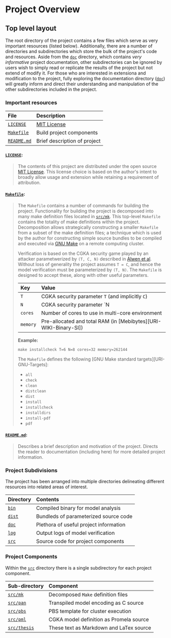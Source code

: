   Project Overview
====================

## Top level layout

The root directory of the project contains a few files which serve as very important resources (listed below).
Additionally, there are a number of directories and subdirectories which store the bulk of the project's code and resources.
Aside from the [`doc`][REPO-URI-doc] directory, which contains *very informative* project documentation, other subdirectories can be ignored by users wish to simply read or replicate the results of the project but not extend of modify it.
For those who are interested in extensiona and modification to the project, fully exploring the documentation directory ([`doc`][REPO-URI-doc]) will greatly inform and direct their understanding and manipulation of the other subdirectories included in the project.


### Important resources

| File                              | Description                  |
| :-------------------------------- | :--------------------------- |
| [`LICENSE`  ][REPO-URI-LICENSE]   | [MIT License][SPDX-MIT]      |
| [`Makefile` ][REPO-URI-Makefile]  | Build project components     |
| [`README.md`][REPO-URI-README.md] | Brief description of project |


#### [`LICENSE`][REPO-URI-LICENSE]:  
> The contents of this project are distributed under the open source [MIT License][SPDX-MIT].
> This license choice is based on the author's intent to broadly allow usage and extension while retaining a requirement of attribution.


#### [`Makefile`][REPO-URI-Makefile]:  
> The `Makefile` contains a number of commands for building the project.
> Functionality for building the project is decomposed into many make definition files located in [`src/mk`][REPO-URI-src-mk].
> This top-level `Makefile` contains the totality of make definitions within the project.
> Decomposition allows strategically constructing a smaller `Makefile` from a subset of the make definition files; a technique which is used by the author for constructing simple source bundles to be compiled and executed via [GNU Make][GNU-Make] on a remote computing cluster.
> 
> Verification is based on the CGKA security game played by an attacker parametwerized by `(T, C, N)` described in [Alwen et al][DOI-00].
> Without loss of generality the project assumes `T = C`, and hence the model verification must be parameterized by `(T, N)`.
> The `Makefile` is designed to accept these, along with other useful parameters.
>
> | Key      | Value                                                            |
> | :------- | :----------------------------------------------------------------|
> | `T`      | CGKA security parameter `T` (and implicitly `C`)                 |
> | `N`      | CGKA security parameter `N                                       |
> | `cores`  | Number of cores to use in multi-core environment                 |
> | `memory` | Pre-allocated and total RAM (in [Mebibytes][URI-WIKI-Binary-SI]) |
>
> **Example:**
> ```
> make installcheck T=6 N=8 cores=32 memory=262144
> ```
>
> The `Makefile` defines the following [GNU Make standard targets][URI-GNU-Targets]:
>
> - `all`
> - `check`
> - `clean`
> - `distclean`
> - `dist`
> - `install`
> - `installcheck`
> - `installdirs`
> - `install-pdf`
> - `pdf`


#### [`README.md`][REPO-URI-README.md]:  
> Describes a brief description and motivation of the project.
> Directs the reader to documentation (including here) for more detailed project information.


### Project Subdivisions

The project has been arranged into multiple directories delineating different resources into related areas of interest.

| Directory               | Contents                               |
| :---------------------- | :------------------------------------- |
| [`bin` ][REPO-URI-bin ] | Compiled binary for model analysis     |
| [`dist`][REPO-URI-dist] | Bundleds of parameterized source code  |
| [`doc` ][REPO-URI-doc ] | Plethora of useful project information |
| [`log` ][REPO-URI-log ] | Output logs of model verification      |
| [`src` ][REPO-URI-src ] | Source code for project components     |


### Project Components

Within the [`src`][REPO-URI-src] directory there is a single subdirectory for each project component.

| Sub-directory                       | Component                               |
| :---------------------------------- | :-------------------------------------- |
| [`src/mk`    ][REPO-URI-src-mk    ] | Decomposed `Make` definition files      |
| [`src/pan`   ][REPO-URI-src-pan   ] | Transpiled model encoding as C source   |
| [`src/pbs`   ][REPO-URI-src-pbs   ] | PBS template for cluster execution      |
| [`src/pml`   ][REPO-URI-src-pml   ] | CGKA model definition as Promela source |
| [`src/thesis`][REPO-URI-src-thesis] | These text as Markdown and LaTex source |


[DOI-00]:         https://doi.org/10.1007/978-3-030-56784-2_9
[GNU-Make]:       https://www.gnu.org/software/make/
[GNU-Targets]:    https://www.gnu.org/software/make/manual/html_node/Standard-Targets.html#Standard-Targets
[SPDX-MIT]:       https://spdx.org/licenses/MIT.html
[WIKI-Binary-SI]: https://en.wikipedia.org/wiki/Binary_prefix

[REPO-URI-LICENSE   ]: https://github.com/recursion-ninja/masters-thesis/blob/master/doc/LICENSE
[REPO-URI-Makefile  ]: https://github.com/recursion-ninja/masters-thesis/blob/master/Makefile
[REPO-URI-README.md ]: https://github.com/recursion-ninja/masters-thesis#readme
[REPO-URI-bin       ]: https://github.com/recursion-ninja/masters-thesis/tree/master/bin
[REPO-URI-dist      ]: https://github.com/recursion-ninja/masters-thesis/tree/master/dist
[REPO-URI-doc       ]: https://github.com/recursion-ninja/masters-thesis/tree/master/doc
[REPO-URI-log       ]: https://github.com/recursion-ninja/masters-thesis/tree/master/log
[REPO-URI-src       ]: https://github.com/recursion-ninja/masters-thesis/tree/master/src
[REPO-URI-src-mk    ]: https://github.com/recursion-ninja/masters-thesis/tree/master/src/mk
[REPO-URI-src-pan   ]: https://github.com/recursion-ninja/masters-thesis/tree/master/src/pan
[REPO-URI-src-pbs   ]: https://github.com/recursion-ninja/masters-thesis/tree/master/src/pbs
[REPO-URI-src-pml   ]: https://github.com/recursion-ninja/masters-thesis/tree/master/src/pml
[REPO-URI-src-thesis]: https://github.com/recursion-ninja/masters-thesis/tree/master/src/thesis
